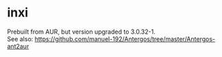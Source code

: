 # inxi
Prebuilt from AUR, but version upgraded to 3.0.32-1.
<br>
See also: https://github.com/manuel-192/Antergos/tree/master/Antergos-ant2aur
